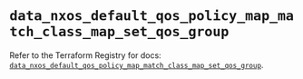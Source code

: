 # `data_nxos_default_qos_policy_map_match_class_map_set_qos_group`

Refer to the Terraform Registry for docs: [`data_nxos_default_qos_policy_map_match_class_map_set_qos_group`](https://registry.terraform.io/providers/ciscodevnet/nxos/0.5.10/docs/data-sources/default_qos_policy_map_match_class_map_set_qos_group).
